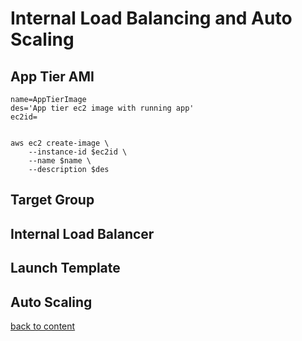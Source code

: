# Internal Load Balancing and Auto Scaling

## App Tier AMI
```
name=AppTierImage
des='App tier ec2 image with running app'
ec2id=
```
```

aws ec2 create-image \
    --instance-id $ec2id \
    --name $name \
    --description $des
```
## Target Group
## Internal Load Balancer
## Launch Template
## Auto Scaling
[back to content](readme.md)
